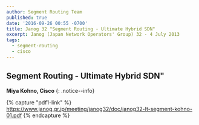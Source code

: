 ```yaml
---
author: Segment Routing Team
published: true
date: '2016-09-26 00:55 -0700'
title: Janog 32 "Segment Routing - Ultimate Hybrid SDN"
excerpt: Janog (Japan Network Operators' Group) 32 - 4 July 2013
tags:
  - segment-routing
  - cisco
---
```


## Segment Routing - Ultimate Hybrid SDN"

**Miya Kohno, Cisco**
{: .notice--info}  

{% capture "pdf1-link" %}
https://www.janog.gr.jp/meeting/janog32/doc/janog32-lt-segment-kohno-01.pdf
{% endcapture %}

<div id="pdf1"></div>
<script>
        PDFObject.embed("{{ pdf1-link }}",
                        "#pdf1",
                        {height: "500px"});
</script>

